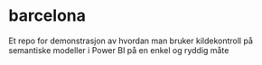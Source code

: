 # barcelona

Et repo for demonstrasjon av hvordan man bruker kildekontroll på semantiske modeller i Power BI på en enkel og ryddig måte
